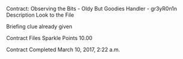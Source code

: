 
Contract: Observing the Bits - Oldy But Goodies
Handler - gr3yR0n1n
Description
Look to the File

Briefing
clue already given

Contract Files
Sparkle Points 10.00 

Contract Completed March 10, 2017, 2:22 a.m.

